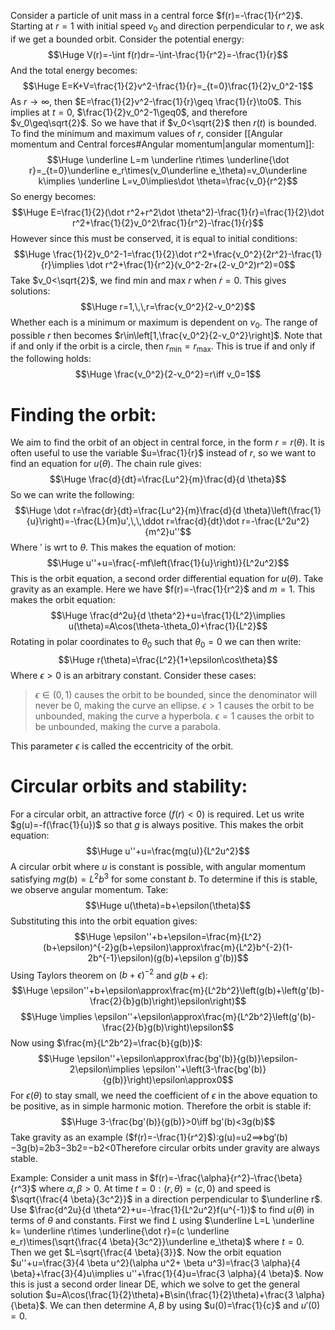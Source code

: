 Consider a particle of unit mass in a central force $f(r)=-\frac{1}{r^2}$. Starting at $r=1$ with initial speed $v_0$ and direction perpendicular to  $r$, we ask if we get a bounded orbit. Consider the potential energy:$$\Huge V(r)=-\int f(r)dr=-\int-\frac{1}{r^2}=-\frac{1}{r}$$And the total energy becomes:$$\Huge E=K+V=\frac{1}{2}v^2-\frac{1}{r}=_{t=0}\frac{1}{2}v_0^2-1$$As $r\to\infty$, then $E=\frac{1}{2}v^2-\frac{1}{r}\geq \frac{1}{r}\to0$. This implies at $t=0$, $\frac{1}{2}v_0^2-1\geq0$, and therefore $v_0\geq\sqrt{2}$. So we have that if $v_0<\sqrt{2}$ then $r(t)$ is bounded. To find the minimum and maximum values of $r$, consider [[Angular momentum and Central forces#Angular momentum|angular momentum]]: $$\Huge \underline L=m \underline r\times \underline{\dot r}=_{t=0}\underline e_r\times(v_0\underline e_\theta)=v_0\underline k\implies \underline L=v_0\implies\dot \theta=\frac{v_0}{r^2}$$So energy becomes:$$\Huge E=\frac{1}{2}(\dot r^2+r^2\dot \theta^2)-\frac{1}{r}=\frac{1}{2}\dot r^2+\frac{1}{2}v_0^2\frac{1}{r^2}-\frac{1}{r}$$However since this must be conserved, it is equal to initial conditions:$$\Huge \frac{1}{2}v_0^2-1=\frac{1}{2}\dot r^2+\frac{v_0^2}{2r^2}-\frac{1}{r}\implies \dot r^2+\frac{1}{r^2}(v_0^2-2r+(2-v_0^2)r^2)=0$$Take $v_0<\sqrt{2}$, we find min and max $r$ when $\dot r=0$. This gives solutions:$$\Huge r=1,\,\,r=\frac{v_0^2}{2-v_0^2}$$Whether each is a minimum or maximum is dependent on $v_0$. The range of possible $r$ then becomes $r\in\left[1,\frac{v_0^2}{2-v_0^2}\right]$. Note that if and only if the orbit is a circle, then $r_{\text{min}}=r_{\text{max}}$. This is true if and only if the following holds:$$\Huge \frac{v_0^2}{2-v_0^2}=r\iff v_0=1$$
# Finding the orbit:

We aim to find the orbit of an object in central force, in the form $r=r(\theta)$. It is often useful to use the variable $u=\frac{1}{r}$ instead of $r$, so we want to find an equation for $u(\theta)$. The chain rule gives:$$\Huge \frac{d}{dt}=\frac{Lu^2}{m}\frac{d}{d \theta}$$So we can write the following:$$\Huge \dot r=\frac{dr}{dt}=\frac{Lu^2}{m}\frac{d}{d \theta}\left(\frac{1}{u}\right)=-\frac{L}{m}u',\,\,\ddot r=\frac{d}{dt}\dot r=-\frac{L^2u^2}{m^2}u''$$Where $'$ is wrt to $\theta$. This makes the equation of motion:$$\Huge u''+u=\frac{-mf\left(\frac{1}{u}\right)}{L^2u^2}$$This is the orbit equation,  a second order differential equation for $u(\theta)$. Take gravity as an example. Here we have $f(r)=-\frac{1}{r^2}$ and $m=1$. This makes the orbit equation:$$\Huge \frac{d^2u}{d \theta^2}+u=\frac{1}{L^2}\implies u(\theta)=A\cos(\theta-\theta_0)+\frac{1}{L^2}$$Rotating in polar coordinates to $\theta_0$ such that $\theta_0=0$ we can then write:$$\Huge r(\theta)=\frac{L^2}{1+\epsilon\cos\theta}$$Where $\epsilon>0$ is an arbitrary constant. Consider these cases:
> $\epsilon\in(0,1)$ causes the orbit to be bounded, since the denominator will never be $0$, making the curve an ellipse.
> $\epsilon>1$ causes the orbit to be unbounded, making the curve a hyperbola.
> $\epsilon=1$ causes the orbit to be unbounded, making the curve a parabola.

This parameter $\epsilon$ is called the eccentricity of the orbit.

# Circular orbits and stability:

For a circular orbit, an attractive force ($f(r)<0$) is required. Let us write $g(u)=-f(\frac{1}{u})$ so that $g$ is always positive. This makes the orbit equation:$$\Huge u''+u=\frac{mg(u)}{L^2u^2}$$A circular orbit where $u$ is constant is possible, with angular momentum satisfying $mg(b)=L^2b^3$ for some constant $b$. To determine if this is stable, we observe angular momentum. Take:$$\Huge u(\theta)=b+\epsilon(\theta)$$Substituting this into the orbit equation gives:$$\Huge \epsilon''+b+\epsilon=\frac{m}{L^2}(b+\epsilon)^{-2}g(b+\epsilon)\approx\frac{m}{L^2}b^{-2}(1-2b^{-1}\epsilon)(g(b)+\epsilon g'(b))$$Using Taylors theorem on $(b+ \epsilon)^{-2}$ and $g(b+\epsilon)$:$$\Huge \epsilon''+b+\epsilon\approx\frac{m}{L^2b^2}\left(g(b)+\left(g'(b)-\frac{2}{b}g(b)\right)\epsilon\right)$$$$\Huge \implies \epsilon''+\epsilon\approx\frac{m}{L^2b^2}\left(g'(b)-\frac{2}{b}g(b)\right)\epsilon$$Now using $\frac{m}{L^2b^2}=\frac{b}{g(b)}$:$$\Huge \epsilon''+\epsilon\approx\frac{bg'(b)}{g(b)}\epsilon-2\epsilon\implies \epsilon''+\left(3-\frac{bg'(b)}{g(b)}\right)\epsilon\approx0$$For $\epsilon(\theta)$ to stay small, we need the coefficient of $\epsilon$ in the above equation to be positive, as in simple harmonic motion. Therefore the orbit is stable if:$$\Huge 3-\frac{bg'(b)}{g(b)}>0\iff bg'(b)<3g(b)$$
Take gravity as an example ($f(r)=-\frac{1}{r^2}$):g(u)=u2⟹bg′(b)−3g(b)=2b3−3b2=−b2<0Therefore circular orbits under gravity are always stable. 

Example:  Consider a unit mass in $f(r)=-\frac{\alpha}{r^2}-\frac{\beta}{r^3}$ where $\alpha,\beta>0$. At time $t=0:(r, \theta)=(c,0)$ and speed is $\sqrt{\frac{4 \beta}{3c^2}}$ in a direction perpendicular to $\underline r$. Use $\frac{d^2u}{d \theta^2}+u=-\frac{1}{L^2u^2}f(u^{-1})$ to find $u(\theta)$ in terms of $\theta$ and constants. First we find $L$ using $\underline L=L \underline k= \underline r\times \underline{\dot r}=(c \underline e_r)\times(\sqrt{\frac{4 \beta}{3c^2}}\underline e_\theta)$ where $t=0$. Then we get $L=\sqrt{\frac{4 \beta}{3}}$. Now the orbit equation $u''+u=\frac{3}{4 \beta u^2}(\alpha u^2+ \beta u^3)=\frac{3 \alpha}{4 \beta}+\frac{3}{4}u\implies u''+\frac{1}{4}u=\frac{3 \alpha}{4 \beta}$. Now this is just a second order linear DE, which we solve to get the general solution $u=A\cos(\frac{1}{2}\theta)+B\sin(\frac{1}{2}\theta)+\frac{3 \alpha}{\beta}$. We can then determine $A,B$ by using $u(0)=\frac{1}{c}$ and $u'(0)=0$.